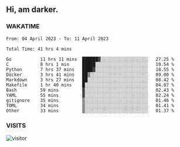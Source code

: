 ## Hi, am darker.

### WAKATIME

<!--START_SECTION:waka-->

```text
From: 04 April 2023 - To: 11 April 2023

Total Time: 41 hrs 4 mins

Go           11 hrs 11 mins  ██████▓░░░░░░░░░░░░░░░░░░   27.25 %
C            8 hrs 1 min     █████░░░░░░░░░░░░░░░░░░░░   19.54 %
Python       7 hrs 37 mins   ████▓░░░░░░░░░░░░░░░░░░░░   18.55 %
Docker       3 hrs 41 mins   ██▒░░░░░░░░░░░░░░░░░░░░░░   09.00 %
Markdown     3 hrs 27 mins   ██░░░░░░░░░░░░░░░░░░░░░░░   08.42 %
Makefile     1 hr 40 mins    █░░░░░░░░░░░░░░░░░░░░░░░░   04.07 %
Bash         59 mins         ▓░░░░░░░░░░░░░░░░░░░░░░░░   02.43 %
YAML         55 mins         ▓░░░░░░░░░░░░░░░░░░░░░░░░   02.24 %
gitignore    35 mins         ▒░░░░░░░░░░░░░░░░░░░░░░░░   01.46 %
TOML         34 mins         ▒░░░░░░░░░░░░░░░░░░░░░░░░   01.41 %
Other        33 mins         ▒░░░░░░░░░░░░░░░░░░░░░░░░   01.37 %
```

<!--END_SECTION:waka-->

### VISITS
<!-- i should probably build this when i will have some time -->
![visitor](https://profile-counter.glitch.me/sanix-darker/count.svg)
